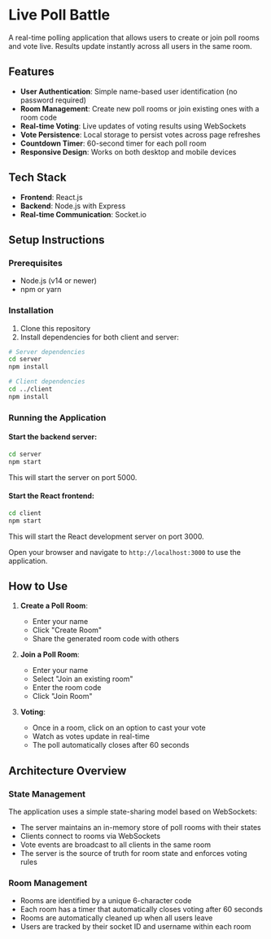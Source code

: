 # Live Poll Battle

A real-time polling application that allows users to create or join poll rooms and vote live. Results update instantly across all users in the same room.

## Features

- **User Authentication**: Simple name-based user identification (no password required)
- **Room Management**: Create new poll rooms or join existing ones with a room code
- **Real-time Voting**: Live updates of voting results using WebSockets
- **Vote Persistence**: Local storage to persist votes across page refreshes
- **Countdown Timer**: 60-second timer for each poll room
- **Responsive Design**: Works on both desktop and mobile devices

## Tech Stack

- **Frontend**: React.js
- **Backend**: Node.js with Express
- **Real-time Communication**: Socket.io

## Setup Instructions

### Prerequisites

- Node.js (v14 or newer)
- npm or yarn

### Installation

1. Clone this repository
2. Install dependencies for both client and server:

```bash
# Server dependencies
cd server
npm install

# Client dependencies
cd ../client
npm install
```

### Running the Application

#### Start the backend server:

```bash
cd server
npm start
```

This will start the server on port 5000.

#### Start the React frontend:

```bash
cd client
npm start
```

This will start the React development server on port 3000.

Open your browser and navigate to `http://localhost:3000` to use the application.

## How to Use

1. **Create a Poll Room**:
   - Enter your name
   - Click "Create Room"
   - Share the generated room code with others

2. **Join a Poll Room**:
   - Enter your name
   - Select "Join an existing room"
   - Enter the room code
   - Click "Join Room"

3. **Voting**:
   - Once in a room, click on an option to cast your vote
   - Watch as votes update in real-time
   - The poll automatically closes after 60 seconds

## Architecture Overview

### State Management

The application uses a simple state-sharing model based on WebSockets:

- The server maintains an in-memory store of poll rooms with their states
- Clients connect to rooms via WebSockets
- Vote events are broadcast to all clients in the same room
- The server is the source of truth for room state and enforces voting rules

### Room Management

- Rooms are identified by a unique 6-character code
- Each room has a timer that automatically closes voting after 60 seconds
- Rooms are automatically cleaned up when all users leave
- Users are tracked by their socket ID and username within each room 
